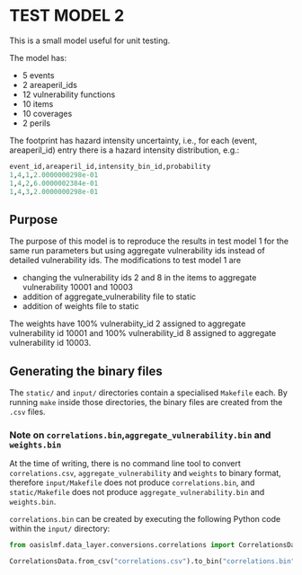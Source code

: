 # TEST MODEL 2

This is a small model useful for unit testing.

The model has:
 - 5 events
 - 2 areaperil_ids
 - 12 vulnerability functions
 - 10 items
 - 10 coverages
 - 2 perils

The footprint has hazard intensity uncertainty, i.e., for each (event, areaperil_id) entry
there is a hazard intensity distribution, e.g.:
```py
event_id,areaperil_id,intensity_bin_id,probability
1,4,1,2.0000000298e-01
1,4,2,6.0000002384e-01
1,4,3,2.0000000298e-01
```
## Purpose
The purpose of this model is to reproduce the results in test model 1 for the same run parameters but using aggregate vulnerability ids instead of detailed vulnerability ids. The modifications to test model 1 are

- changing the vulnerability ids 2 and 8 in the items to aggregate vulnerability 10001 and 10003
- addition of aggregate_vulnerability file to static
- addition of weights file to static

The weights have 100% vulnerabiity_id 2 assigned to aggregate vulnerability id 10001 and 100% vulnerability_id 8 assigned to aggregate vulnerability id 10003. 


## Generating the binary files
The `static/` and `input/` directories contain a specialised `Makefile` each. 
By running `make` inside those directories, the binary files are created from the `.csv` files.

### Note on `correlations.bin`,`aggregate_vulnerability.bin` and `weights.bin`
At the time of writing, there is no command line tool to
convert `correlations.csv`, `aggregate_vulnerability` and `weights` to binary format, therefore `input/Makefile` does not produce `correlations.bin`, and `static/Makefile` does not produce `aggregate_vulnerability.bin` and `weights.bin`. 

`correlations.bin` can be created by executing the following Python code within the `input/` directory:
```py
from oasislmf.data_layer.conversions.correlations import CorrelationsData

CorrelationsData.from_csv("correlations.csv").to_bin("correlations.bin")
```
